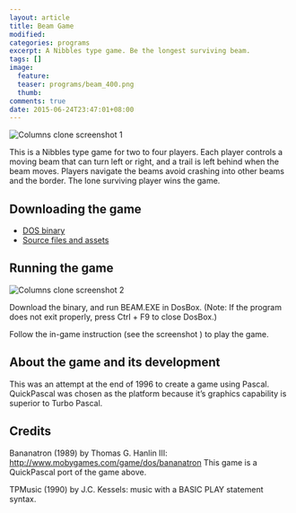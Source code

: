 ```yaml
---
layout: article
title: Beam Game
modified:
categories: programs
excerpt: A Nibbles type game. Be the longest surviving beam.
tags: []
image:
  feature: 
  teaser: programs/beam_400.png
  thumb:
comments: true
date: 2015-06-24T23:47:01+08:00
---
```


<aside>
<img alt="Columns clone screenshot 1" src="{{ site_url }}/images/programs/beam_screenshot_01.png">
</aside>

This is a Nibbles type game for two to four players. Each player controls a moving beam that can turn left or right, and a trail is left behind when the beam moves. Players navigate the beams avoid crashing into other beams and the border. The lone surviving player wins the game.

## Downloading the game

- [DOS binary](assets/beam/beam.zip)
- [Source files and assets](assets/beam/beam_src.zip)


<div style="clear:both"></div>

## Running the game

<aside>
<img alt="Columns clone screenshot 2" src="{{ site_url }}/images/programs/beam_screenshot_02.png">
</aside>

Download the binary, and run BEAM.EXE in DosBox. (Note: If the program does not exit properly, press Ctrl + F9 to close DosBox.)

Follow the in-game instruction (see the screenshot
) to play the game.

<div style="clear:both"></div>

## About the game and its development

This was an attempt at the end of 1996 to create a game using Pascal. QuickPascal was chosen as the platform because it’s graphics capability is superior to Turbo Pascal.

## Credits

Bananatron (1989) by Thomas G. Hanlin III: http://www.mobygames.com/game/dos/bananatron
This game is a QuickPascal port of the game above.

TPMusic (1990) by J.C. Kessels: music with a BASIC PLAY statement syntax.
